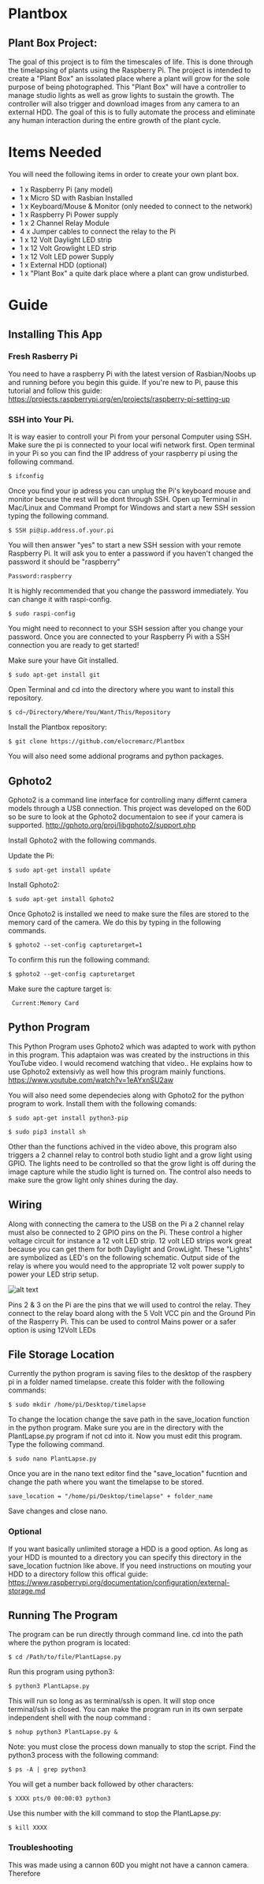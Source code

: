 # Plantbox
## Plant Box Project:
The goal of this project is to film the timescales of life. This is done through the timelapsing of plants using the Raspberry Pi. The project is intended to create a "Plant Box" an issolated place where a plant will grow for the sole purpose of being photographed. This "Plant Box" will have a controller to manage studio lights as well as grow lights to sustain the growth. The controller will also trigger and download images from any camera to an external HDD. The goal of this is to fully automate the process and eliminate any human interaction during the entire growth of the plant cycle.

# Items Needed

You will need the following items in order to create your own plant box.
- 1 x Raspberry Pi (any model)
- 1 x Micro SD with Rasbian Installed
- 1 x Keyboard/Mouse & Monitor (only needed to connect to the network)
- 1 x Raspberry Pi Power supply
- 1 x 2 Channel Relay Module
- 4 x Jumper cables to connect the relay to the Pi
- 1 x 12 Volt Daylight LED strip
- 1 x 12 Volt Growlight LED strip
- 1 x 12 Volt LED power Supply
- 1 x External HDD (optional)
- 1 x "Plant Box" a quite dark place where a plant can grow undisturbed. 

# Guide
## Installing This App
### Fresh Rasberry Pi 
You need to have a raspberry Pi with the latest version of Rasbian/Noobs up and running before you begin this guide. If you're new to Pi, pause this tutorial and follow this guide:
https://projects.raspberrypi.org/en/projects/raspberry-pi-setting-up
### SSH into Your Pi.
It is way easier to controll your Pi from your personal Computer using SSH. Make sure the pi is connected to your local wifi network first. Open terminal in your Pi so you can find the IP address of your raspberry pi using the following command.
```
$ ifconfig
```
Once you find your ip adress you can unplug the Pi's keyboard mouse and monitor becuse the rest will be dont through SSH. Open up Terminal in Mac/Linux and Command Prompt for Windows and start a new SSH session typing the following command. 
```
$ SSH pi@ip.address.of.your.pi
```
You will then answer "yes" to start a new SSH session with your remote Raspberry Pi. It will ask you to enter a password if you haven't changed the password it should be "raspberry"
```
Password:raspberry
```
It is highly recommended that you change the password immediately. You can change it with raspi-config.
```
$ sudo raspi-config
```
You might need to reconnect to your SSH session after you change your password. Once you are connected to your Raspberry Pi with a SSH connection you are ready to get started!

Make sure your have Git installed.
```
$ sudo apt-get install git
```
Open Terminal and cd into the directory where you want to install this repository. 
```
$ cd~/Directory/Where/You/Want/This/Repository
```
Install the Plantbox repository:
```
$ git clone https://github.com/elocremarc/Plantbox
```
You will also need some addional programs and python packages.

## Gphoto2
Gphoto2 is a command line interface for controlling many differnt camera models through a USB connection. This project was developed on the 60D so be sure to look at the Gphoto2 documentaion to see if your camera is supported.
http://gphoto.org/proj/libgphoto2/support.php 

Install Gphoto2 with the following commands.

Update the Pi:
```
$ sudo apt-get install update
```
Install Gphoto2:
```
$ sudo apt-get install Gphoto2
```
Once Gphoto2 is installed we need to make sure the files are stored to the memory card of the camera. We do this by typing in the following commands. 
```
$ gphoto2 --set-config capturetarget=1
```
To confirm this run the following command:
```
$ gphoto2 --get-config capturetarget
```
Make sure the capture target is:
```
 Current:Memory Card
```
## Python Program
This Python Program uses Gphoto2 which was adapted to work with python in this program. 
This adaptaion was was created by the instructions in this YouTube video. I would recomend watching that video.. He explains how to use Gphoto2 extensivly as well how this program mainly functions.
https://www.youtube.com/watch?v=1eAYxnSU2aw

You will also need some dependecies along with Gphoto2 for the python program to work. Install them with the following comands:
```
$ sudo apt-get install python3-pip
```
```
$ sudo pip3 install sh
```
Other than the functions achived in the video above, this program also triggers a 2 channel relay to control both studio light and a grow light using GPIO. The lights need to be controlled so that the grow light is off during the image capture while the studio light is turned on. The control also needs to make sure the grow light only shines during the day. 

## Wiring
Along with connecting the camera to the USB on the Pi a 2 channel relay must also be connected to 2 GPIO pins on the Pi. These control a  higher voltage circuit for instance a 12 volt LED strip. 12 volt LED strips work great because you can get them for both Daylight and GrowLight. These "Lights" are symbolized as LED's on the following schematic. Output side of the relay is where you would need to the appropriate 12 volt power supply to power your LED strip setup. 

![alt text](https://github.com/elocremarc/Plantbox/blob/master/2%20Channel%20Relay%20Raspberry%20Pi.jpg)

Pins 2 & 3 on the Pi are the pins that we will used to control the relay. They connect to the relay board along with the 5 Volt VCC pin and the Ground Pin of the Rasperry Pi. This can be used to control Mains power or a safer option is using 12Volt LEDs

## File Storage Location
Currently the python program is saving files to the desktop of the raspbery pi in a folder named timelapse.
create this folder with the following commands:
```
$ sudo mkdir /home/pi/Desktop/timelapse
```
 To change the location change the save path in the save_location function in the python program. Make sure you are in the directory with the PlantLapse.py program if not cd into it. Now you must edit this program. Type the following command.
```
$ sudo nano PlantLapse.py
```
Once you are in the nano text editor find the "save_location" fucntion and change the path where you want the timelapse to be stored.
```
save_location = "/home/pi/Desktop/timelapse" + folder_name
```
Save changes and close nano.
### Optional
If you want basically unlimited storage a HDD is a good option. As long as your HDD is mounted to a directory you can specify this directory in the save_location fuctnion like above. If you need instructions on mouting your HDD to a directory follow this offical guide: https://www.raspberrypi.org/documentation/configuration/external-storage.md
## Running The Program
The program can be run directly through command line.
cd into the path where the python program is located:
```
$ cd /Path/to/file/PlantLapse.py
```
Run this program using python3:
```
$ python3 PlantLapse.py
```
This will run so long as as terminal/ssh is open. It will stop once terminal/ssh is closed. You can make the program run in its own serpate independent shell with the noup command :

```
$ nohup python3 PlantLapse.py &
```
Note: you must close the process down manually to stop the script. Find the python3 process with the following command:
```
$ ps -A | grep python3
```
You will get a number back followed by other characters:
```
$ XXXX pts/0 00:00:03 python3 
```
Use this number with the kill command to stop the PlantLapse.py:
```
$ kill XXXX
```
### Troubleshooting
This was made using a cannon 60D you might not have a cannon camera. Therefore 
